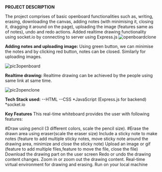 **PROJECT DESCRIPTION**

The project comprises of basic openboard functionalities such as, writing, erasing, downloading the canvas, adding notes (with minimising it, closing it, dragging it around on the page), uploading the image (features same as of notes), undo and redo actions.
Added realtime drawing functionality using socket.io by connecting to server using Express.js
![openboardclone](https://user-images.githubusercontent.com/74289413/190701045-b8771d41-af0a-41e8-bd05-bdf7bf13177e.png)



**Adding notes and uploading image:**
Using green button, we can minimise the notes and by clicking red button, notes can be closed. Similarly for uploading images.

![pic3openboard](https://user-images.githubusercontent.com/74289413/190701848-032f874d-3dd9-4bf1-a801-79c0a88a8868.png)


**Realtime drawing:**
Realtime drawing can be achieved by the people using same link at same time.

![pic2openclone](https://user-images.githubusercontent.com/74289413/190701444-18e02121-9bd8-45e1-bb2d-2b973c325c60.png)



**Tech Stack used:**
--HTML
--CSS
*JavaScript (Express.js for backend)
*socket.io

**Key Features**
This real-time whiteboard provides the user with following features:

#Draw using pencil (3 different colors, scale the pencil size).
#Erase the drawn area using eraser(scale the eraser size)
Include a sticky note to make notes (feature to add multiple sticky notes, move sticky note around the drawing area, minimize and close the sticky note)
Upload an image or gif (feature to add multiple files,feature to move the file, close the file)
Download the drawing part on the user screen
Redo or undo the drawing content changes.
Zoom in or zoom out the drawing content.
Real-time virtual environment for drawing and erasing.
Run on your local machine
